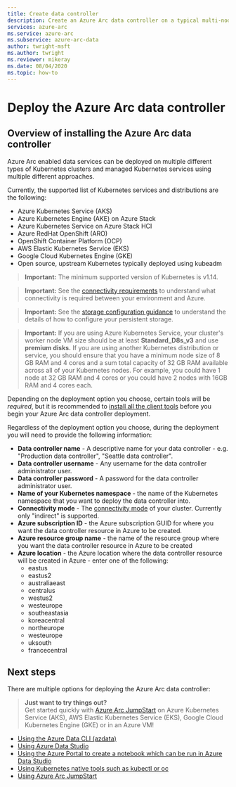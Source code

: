 ```yaml
---
title: Create data controller
description: Create an Azure Arc data controller on a typical multi-node Kubernetes cluster which you already have deployed.
services: azure-arc
ms.service: azure-arc
ms.subservice: azure-arc-data
author: twright-msft
ms.author: twright
ms.reviewer: mikeray
ms.date: 08/04/2020
ms.topic: how-to
---
```


# Deploy the Azure Arc data controller

## Overview of installing the Azure Arc data controller

Azure Arc enabled data services can be deployed on multiple different types of Kubernetes clusters and managed Kubernetes services using multiple different approaches.

Currently, the supported list of Kubernetes services and distributions are the following:

- Azure Kubernetes Service (AKS)
- Azure Kubernetes Engine (AKE) on Azure Stack
- Azure Kubernetes Service on Azure Stack HCI
- Azure RedHat OpenShift (ARO)
- OpenShift Container Platform (OCP)
- AWS Elastic Kubernetes Service (EKS)
- Google Cloud Kubernetes Engine (GKE)
- Open source, upstream Kubernetes typically deployed using kubeadm

> **Important:** The minimum supported version of Kubernetes is v1.14.

> **Important:** See the [connectivity requirements](/connectivity.md) to understand what connectivity is required between your environment and Azure.

> **Important:** See the [storage configuration guidance](/storage-configuration.md) to understand the details of how to configure your persistent storage.

> **Important:** If you are using Azure Kubernetes Service, your cluster's worker node VM size should be at least **Standard_D8s_v3** and use **premium disks.**   If you are using another Kubernetes distribution or service, you should ensure that you have a minimum node size of 8 GB RAM and 4 cores and a sum total capacity of 32 GB RAM available across all of your Kubernetes nodes.  For example, you could have 1 node at 32 GB RAM and 4 cores or you could have 2 nodes with 16GB RAM and 4 cores each.

Depending on the deployment option you choose, certain tools will be _required_, but it is recommended to [install all the client tools](install-client-tools.md) before you begin your Azure Arc data controller deployment.

Regardless of the deployment option you choose, during the deployment you will need to provide the following information:

- **Data controller name** - A descriptive name for your data controller - e.g. "Production data controller", "Seattle data controller".
- **Data controller username** - Any username for the data controller administrator user.
- **Data controller password** - A password for the data controller administrator user.
- **Name of your Kubernetes namespace** - the name of the Kubernetes namespace that you want to deploy the data controller into.
- **Connectivity mode** - The [connectivity mode](connectivity.md) of your cluster. Currently only "indirect" is supported.
- **Azure subscription ID** - the Azure subscription GUID for where you want the data controller resource in Azure to be created.
- **Azure resource group name** - the name of the resource group where you want the data controller resource in Azure to be created
- **Azure location** - the Azure location where the data controller resource will be created in Azure - enter one of the following: 
  - eastus
  - eastus2
  - australiaeast
  - centralus
  - westus2
  - westeurope
  - southeastasia
  - koreacentral
  - northeurope
  - westeurope
  - uksouth
  - francecentral

## Next steps

There are multiple options for deploying the Azure Arc data controller:

> **Just want to try things out?**  
> Get started quickly with [Azure Arc JumpStart](https://github.com/microsoft/azure_arc#azure-arc-enabled-data-services) on Azure Kubernetes Service (AKS), AWS Elastic Kubernetes Service (EKS), Google Cloud Kubernetes Engine (GKE) or in an Azure VM!
> 
- [Using the Azure Data CLI (azdata)](create-data-controller-using-azdata.md)
- [Using Azure Data Studio](create-data-controller-azure-data-studio.md)
- [Using the Azure Portal to create a notebook which can be run in Azure Data Studio](create-create-data-controller-resource-in-azure-portal.md)
- [Using Kubernetes native tools such as kubectl or oc](create-data-controller-using-k8s-native-tools.md)
- [Using Azure Arc JumpStart](https://github.com/microsoft/azure_arc#azure-arc-enabled-data-services)
